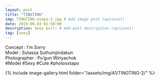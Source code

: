 ```yaml
---
layout: post
title: "TINGTING"
img: TINGTING-xtapo-2.jpg # Add image post (optional)
date: 2019-06-03 02:50:00
description: Sexy Girl! # Add post description (optional)
tag: [sexy]
---
```

Concept : I’m Sorry  
Model : Sutassa Suthumjindakun  
Photographer : Pu’gun Wiriyachok  
#Model #Sexy #Cute #photosxtapo

{% include image-gallery.html folder="/assets/img/A1/TINGTING-2/" %}
